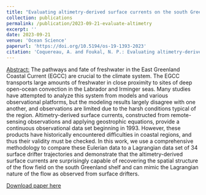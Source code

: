 ```yaml
---
title: "Evaluating altimetry-derived surface currents on the south Greenland shelf with surface drifters"
collection: publications
permalink: /publication/2023-09-21-evaluate-altimetry
excerpt: ''
date: 2023-09-21
venue: 'Ocean Science'
paperurl: 'https://doi.org/10.5194/os-19-1393-2023'
citation: 'Coquereau, A. and Foukal, N. P.: Evaluating altimetry-derived surface currents on the south Greenland shelf with surface drifters, Ocean Sci., 19, 1393–1411, https://doi.org/10.5194/os-19-1393-2023, 2023.'
---
```

<u>Abstract:</u> The pathways and fate of freshwater in the East Greenland Coastal Current (EGCC) are crucial to the climate system. The EGCC transports large amounts of freshwater in close proximity to sites of deep open-ocean convection in the Labrador and Irminger seas. Many studies have attempted to analyze this system from models and various observational platforms, but the modeling results largely disagree with one another, and observations are limited due to the harsh conditions typical of the region. Altimetry-derived surface currents, constructed from remote-sensing observations and applying geostrophic equations, provide a continuous observational data set beginning in 1993. However, these products have historically encountered difficulties in coastal regions, and thus their validity must be checked. In this work, we use a comprehensive methodology to compare these Eulerian data to a Lagrangian data set of 34 surface drifter trajectories and demonstrate that the altimetry-derived surface currents are surprisingly capable of recovering the spatial structure of the flow field on the south Greenland shelf and can mimic the Lagrangian nature of the flow as observed from surface drifters.

[Download paper here](https://doi.org/10.5194/os-19-1393-2023)

